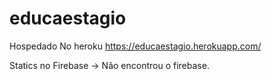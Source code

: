 # educaestagio

Hospedado No heroku
https://educaestagio.herokuapp.com/

Statics no Firebase -> Não encontrou o firebase.
